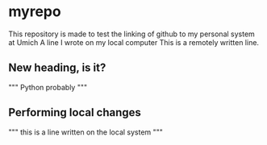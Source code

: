 # myrepo
This repository is made to test the linking of github to my personal system at Umich
A line I wrote on my local computer
 This is a remotely written line.
 
 ## New heading, is it?
 """
 Python probably
 """
## Performing local changes
"""
this is a line written on the local system
"""
